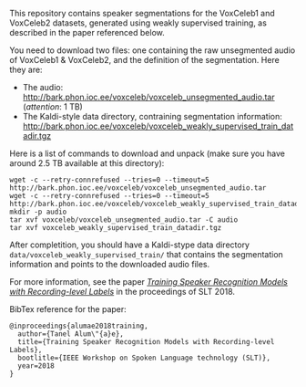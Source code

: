 This repository contains speaker segmentations for the VoxCeleb1 and VoxCeleb2 datasets, generated using weakly supervised training, as described in the paper referenced below.

You need to download two files: one containing the raw unsegmented audio of VoxCeleb1 & VoxCeleb2, and the
definition of the segmentation. Here they are:

  * The audio: http://bark.phon.ioc.ee/voxceleb/voxceleb_unsegmented_audio.tar (*attention*: 1 TB)
  * The Kaldi-style data directory, contraining segmentation information: http://bark.phon.ioc.ee/voxceleb/voxceleb_weakly_supervised_train_datadir.tgz
  
Here is a list of commands to download and unpack (make sure you have around 2.5 TB available at this directory):

    wget -c --retry-connrefused --tries=0 --timeout=5 http://bark.phon.ioc.ee/voxceleb/voxceleb_unsegmented_audio.tar    
    wget -c --retry-connrefused --tries=0 --timeout=5 http://bark.phon.ioc.ee/voxceleb/voxceleb_weakly_supervised_train_datadir.tgz    
    mkdir -p audio
    tar xvf voxceleb/voxceleb_unsegmented_audio.tar -C audio
    tar xvf voxceleb_weakly_supervised_train_datadir.tgz    
    
After completition, you should have a Kaldi-stype data directory `data/voxceleb_weakly_supervised_train/` that contains the segmentation information and points to the downloaded audio files.


For more information, see the paper [_Training Speaker Recognition Models with Recording-level Labels_](doc/alumae2018training.pdf) in the proceedings of SLT 2018.

BibTex reference for the paper:

    @inproceedings{alumae2018training,
      author={Tanel Alum\"{a}e},
      title={Training Speaker Recognition Models with Recording-level Labels},
      bootlitle={IEEE Workshop on Spoken Language technology (SLT)},
      year=2018
    }


